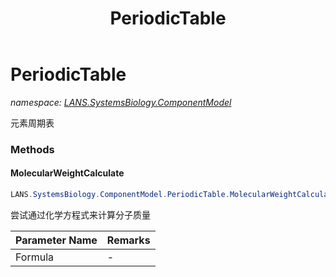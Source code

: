 ﻿---
title: PeriodicTable
---

# PeriodicTable
_namespace: [LANS.SystemsBiology.ComponentModel](N-LANS.SystemsBiology.ComponentModel.html)_

元素周期表



### Methods

#### MolecularWeightCalculate
```csharp
LANS.SystemsBiology.ComponentModel.PeriodicTable.MolecularWeightCalculate(System.String)
```
尝试通过化学方程式来计算分子质量

|Parameter Name|Remarks|
|--------------|-------|
|Formula|-|



